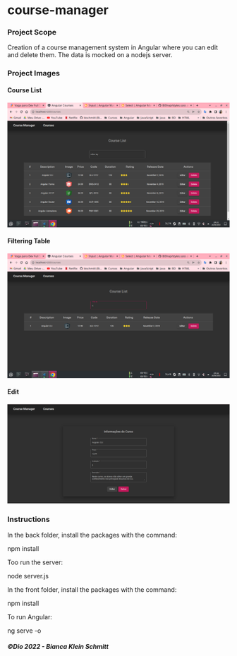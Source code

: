 # course-manager

<h3>Project Scope</h3>

<p>Creation of a course management system in Angular where you can edit and delete them. The data is mocked on a nodejs server.</p>

<h3>Project Images</h3>
<h4>Course List<h4>
  <img src='front/src/assets/img/README-images/course-manager.png'>

<h4>Filtering Table<h4>
  <img src='front/src/assets/img/README-images/course-manager-filter.png'>

<h4>Edit<h4>
  <img src='front/src/assets/img/README-images/course-manager-edit.png'>

<h3>Instructions</h3>
<p>In the back folder, install the packages with the command:</p>
<p>npm install</p>
<p>Too run the server:</p>
<p>node server.js</p>

<p>In the front folder, install the packages with the command:</p>
<p>npm install</p>
<p>To run Angular:</p>
<p>ng serve -o</p>

<h5>©Dio 2022 - Bianca Klein Schmitt</h5>
